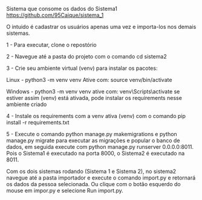 Sistema que consome os dados do Sistema1
https://github.com/95Caique/sistema_1

O intuido é cadastrar os usuários apenas uma vez e importa-los nos demais sistemas.

1 - Para executar, clone o repostório

2 - Navegue até a pasta do projeto com o comando cd sistema2

3 - Crie seu ambiente virtual (venv) para instalar os pacotes: 

Linux - python3 -m venv venv Ative com: source venv/bin/activate

Windows - python3 -m venv venv ative com: venv\Scripts\activate se estiver assim (venv) está ativada, pode instalar os 
requirements nesse ambiente criado

4 - Instale os requirements com a venv ativa (venv) com o comando pip install -r requirements.txt

5 - Execute o comando python manage.py makemigrations e python manage.py migrate para executar as migrações e popular 
o banco de dados, em seguida execute com python manage.py runserver 0.0.0.0:8011. Pois o Sistema1 é executado na porta 8000,
o Sistema2 é executado na 8011.

Com os dois sistemas rodando (Sistema 1 e Sistema 2), no sistema2 navegue até a pasta importador 
e execute o comando import.py e retornará os dados da pessoa selecionada.  Ou clique com o botão esquerdo do mouse
em impor.py e selecione Run import.py.